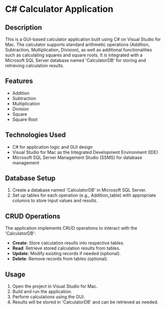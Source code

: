 # C# Calculator Application

## Description

This is a GUI-based calculator application built using C# on Visual Studio for Mac. The calculator supports standard arithmetic operations (Addition, Subtraction, Multiplication, Division), as well as additional functionalities such as calculating squares and square roots. It is integrated with a Microsoft SQL Server database named 'CalculatorDB' for storing and retrieving calculation results.

## Features

- Addition
- Subtraction
- Multiplication
- Division
- Square
- Square Root

## Technologies Used

- C# for application logic and GUI design
- Visual Studio for Mac as the Integrated Development Environment (IDE)
- Microsoft SQL Server Management Studio (SSMS) for database management

## Database Setup

1. Create a database named 'CalculatorDB' in Microsoft SQL Server.
2. Set up tables for each operation (e.g., Addition_table) with appropriate columns to store input values and results.

## CRUD Operations

The application implements CRUD operations to interact with the 'CalculatorDB':
- **Create**: Store calculation results into respective tables.
- **Read**: Retrieve stored calculation results from tables.
- **Update**: Modify existing records if needed (optional).
- **Delete**: Remove records from tables (optional).

## Usage

1. Open the project in Visual Studio for Mac.
2. Build and run the application.
3. Perform calculations using the GUI.
4. Results will be stored in 'CalculatorDB' and can be retrieved as needed.



